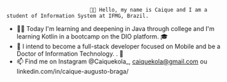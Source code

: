                                👾👤 Hello, my name is Caique and I am a student of Information System at IFMG, Brazil.
- 👨‍💻 Today I'm learning and deepening in Java through college and I'm learning Kotlin in a bootcamp on the DIO platform. 🎓
- 🤖 I intend to become a full-stack developer focused on Mobile and be a Doctor of Information Technology. . 🥇
- 📫 Find me on Instagram @Caiquekola_, caiquekola@gmail.com ou linkedin.com/in/caique-augusto-braga/ 




